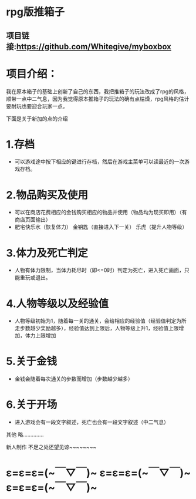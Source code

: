 # rpg版推箱子
## 项目链接:https://github.com/Whitegive/myboxbox<br>

# 项目介绍：<br>

我在原本箱子的基础上创新了自己的东西，我把推箱子的玩法改成了rpg的风格，顺带一点中二气息，因为我觉得原本推箱子的玩法的确有点枯燥，rpg风格的估计要耐玩也要迎合玩家一点。<br>

下面是关于新加的点的介绍<br>

# 1.存档<br>
* 可以游戏途中按下相应的键进行存档，然后在游戏主菜单可以读最近的一次游戏存档。<br>

# 2.物品购买及使用<br>
* 可以在商店花费相应的金钱购买相应的物品并使用（物品均为现买即用）（有商店页面输出）<br>
* 肥宅快乐水（恢复体力） 金钥匙（直接进入下一关） 乐虎（提升人物等级）<br>

# 3.体力及死亡判定<br>
* 人物有体力限制，当体力耗尽时（即<=0时）判定为死亡，进入死亡画面，只能重玩或退出。<br>

# 4.人物等级以及经验值<br>
* 人物等级初始为1，随着每一关的通关，会给相应的经验值（经验值判定为所走步数越少奖励越多），经验值达到上限后，人物等级上升1，经验值上限增加，体力上限增加<br>

# 5.关于金钱<br>
* 金钱会随着每次通关的步数而增加（步数越少越多）<br>

# 6.关于开场<br>
* 进入游戏会有一段文字叙述，死亡也会有一段文字叙述（中二气息）<br>

其他 略..............<br>

新人制作 不足之处还望见谅~~~~~~~~<br>

#  ε=ε=ε=(~￣▽￣)~   ε=ε=ε=(~￣▽￣)~   ε=ε=ε=(~￣▽￣)~

